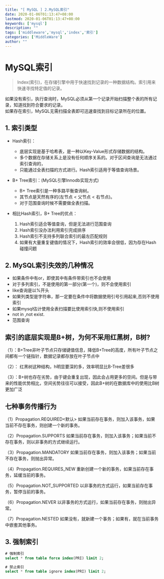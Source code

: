 ```yaml
---
title: "[ MySQL ] 2.MySQL索引"
date: 2020-01-06T01:13:47+08:00
lastmod: 2020-01-06T01:13:47+08:00
keywords: ['mysql']
description: ""
tags: ['middleware','mysql','index','索引']
categories: ['MiddleWare']
author: ""
---
```


# MySQL索引

> Index(索引)，在存储引擎中用于快速找到记录的一种数据结构。索引用来快速寻找特定值的记录。

如果没有索引，执行查询时，MySQL必须从第一个记录开始扫描整个表的所有记录，知道找到符合要求的记录。<br/>
如果存在索引，MySQL无需扫描全表即可迅速查找到目标记录所在的位置。

## 1. 索引类型

+ Hash索引：
  + 底层实现是基于哈希表，是一种以Key-Value形式存储数据的结构。
  + 多个数据在存储关系上是没有任何顺序关系的。对于区间查询是无法通过索引查询的，
  + 只能通过全表扫描的方式进行。Hash索引适用于等值查询场景。

+ B+ Tree索引：(MySQL引擎Innodb实现方式)
  + B+ Tree索引是一种多路平衡查询树。
  + 其节点是天然有序的(左节点 < 父节点 < 右节点)。
  + 对于范围查询时候不需要做全表扫描。

+ 相比Hash索引，B+ Tree的优点：
  1. Hash索引适合等值查询，但是无法进行范围查询 
  2. Hash索引没办法利用索引完成排序 
  3. Hash索引不支持多列联合索引的最左匹配规则 
  4. 如果有大量重复键值的情况下，Hash索引的效率会很低，因为存在Hash碰撞问题

## 2. MySQL索引失效的几种情况
  + 如果条件中有or，即使其中有条件带索引也不会使用
  + 对于多列索引，不是使用的第一部分(第一个)，则不会使用索引
  + like查询是以%开头
  + 如果列类型是字符串，那一定要在条件中将数据使用引号引用起来,否则不使用索引
  + 如果mysql估计使用全表扫描要比使用索引快,则不使用索引
  + not in ,not exist.
  + 范围查询

## 索引的底层实现是B+树，为何不采用红黑树，B树?
（1）：B+Tree非叶子节点只存储键值信息，降低B+Tree的高度，所有叶子节点之间都有一个链指针，数据记录都存放在叶子节点中

（2）： 红黑树这种结构，h明显要深的多，效率明显比B-Tree差很多

（3）：B+树也存在劣势，由于键会重复出现，因此会占用更多的空间。但是与带来的性能优势相比，空间劣势往往可以接受，因此B+树的在数据库中的使用比B树更加广泛

## 七种事务传播行为
（1）Propagation.REQUIRED<默认> 如果当前存在事务，则加入该事务，如果当前不存在事务，则创建一个新的事务。

（2）Propagation.SUPPORTS 如果当前存在事务，则加入该事务；如果当前不存在事务，则以非事务的方式继续运行。

（3）Propagation.MANDATORY 如果当前存在事务，则加入该事务；如果当前不存在事务，则抛出异常。

（4）Propagation.REQUIRES_NEW 重新创建一个新的事务，如果当前存在事务，延缓当前的事务。

（5）Propagation.NOT_SUPPORTED 以非事务的方式运行，如果当前存在事务，暂停当前的事务。

（6）Propagation.NEVER 以非事务的方式运行，如果当前存在事务，则抛出异常。

（7）Propagation.NESTED 如果没有，就新建一个事务；如果有，就在当前事务中嵌套其他事务。



## 3. 强制索引

```sql
# 强制索引
select * from table force index(PRI) limit 2;

# 禁止索引
select * from table ignore index(PRI) limit 2;
```